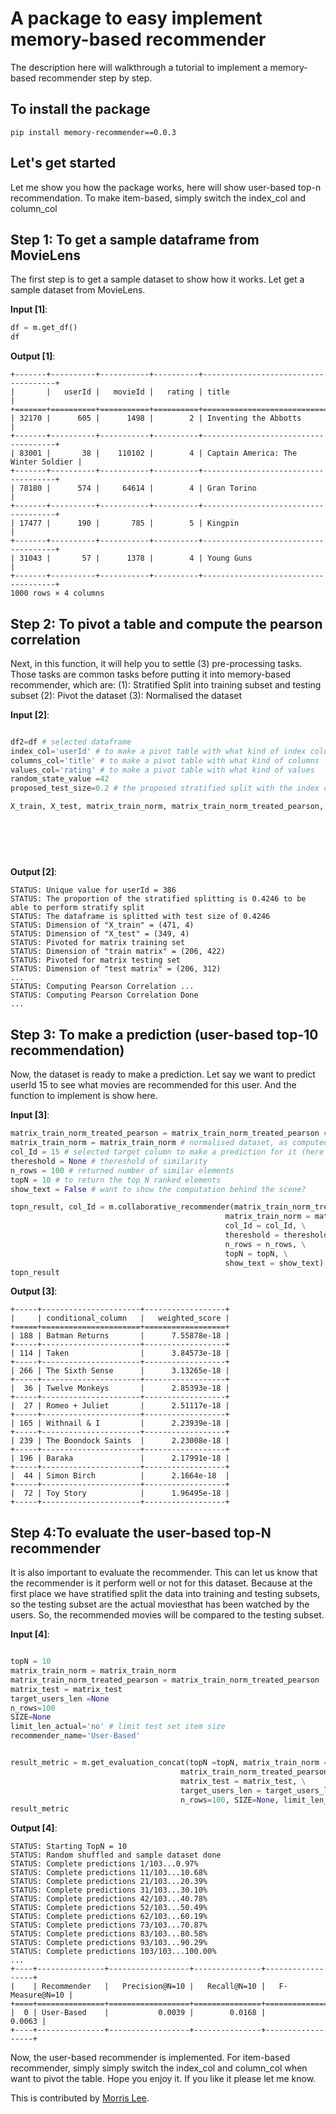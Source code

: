 
# A package to easy implement memory-based recommender
The description here will walkthrough a tutorial to implement a memory-based recommender step by step.


## To install the package

```
pip install memory-recommender==0.0.3
```

## Let's get started

Let me show you how the package works, here will show user-based top-n recommendation. To make item-based, simply switch the index_col and column_col

## **Step 1**: To get a sample dataframe from MovieLens
The first step is to get a sample dataset to show how it works. Let get a sample dataset from MovieLens.

**Input [1]**:

```python
df = m.get_df()
df
```

**Output [1]**:

```
+-------+----------+-----------+----------+-------------------------------------+
|       |   userId |   movieId |   rating | title                               |
+=======+==========+===========+==========+=====================================+
| 32170 |      605 |      1498 |        2 | Inventing the Abbotts               |
+-------+----------+-----------+----------+-------------------------------------+
| 83001 |       38 |    110102 |        4 | Captain America: The Winter Soldier |
+-------+----------+-----------+----------+-------------------------------------+
| 78180 |      574 |     64614 |        4 | Gran Torino                         |
+-------+----------+-----------+----------+-------------------------------------+
| 17477 |      190 |       785 |        5 | Kingpin                             |
+-------+----------+-----------+----------+-------------------------------------+
| 31043 |       57 |      1378 |        4 | Young Guns                          |
+-------+----------+-----------+----------+-------------------------------------+
1000 rows × 4 columns
```

## **Step 2**: To pivot a table and compute the pearson correlation
Next, in this function, it will help you to settle (3) pre-processing tasks. Those tasks are common tasks before putting it into memory-based recommender, which are:
(1): Stratified Split into training subset and testing subset
(2): Pivot the dataset
(3): Normalised the dataset

**Input [2]**:
```python

df2=df # selected dataframe
index_col='userId' # to make a pivot table with what kind of index column
columns_col='title' # to make a pivot table with what kind of columns
values_col='rating' # to make a pivot table with what kind of values
random_state_value =42
proposed_test_size=0.2 # the proposed stratified split with the index column, if rejected, it will auto propose a new one

X_train, X_test, matrix_train_norm, matrix_train_norm_treated_pearson, matrix_test = m.recommender_pre_processing(df2=df, \
                                                                                                                  index_col=index_col, \
                                                                                                                  columns_col=columns_col, \
                                                                                                                  values_col=values_col, \
                                                                                                                  random_state_value =random_state_value, \
                                                                                                                  proposed_test_size=proposed_test_size)
```

**Output [2]**:
```
STATUS: Unique value for userId = 386
STATUS: The proportion of the stratified splitting is 0.4246 to be able to perform stratify split
STATUS: The dataframe is splitted with test size of 0.4246
STATUS: Dimension of "X_train" = (471, 4)
STATUS: Dimension of "X_test" = (349, 4)
STATUS: Pivoted for matrix training set
STATUS: Dimension of "train matrix" = (206, 422)
STATUS: Pivoted for matrix testing set
STATUS: Dimension of "test matrix" = (206, 312)
...
STATUS: Computing Pearson Correlation ...
STATUS: Computing Pearson Correlation Done
...
```

## **Step 3**: To make a prediction (user-based top-10 recommendation)

Now, the dataset is ready to make a prediction. Let say we want to predict userId 15 to see what movies are recommended for this user. And the function to implement is show here.

**Input [3]**:
```python
matrix_train_norm_treated_pearson = matrix_train_norm_treated_pearson # pearson correlation dataset as computed in previous kernel
matrix_train_norm = matrix_train_norm # normalised dataset, as computed in previous kernel
col_Id = 15 # selected target column to make a prediction for it (here is a userId)
thereshold = None # thereshold of similarity
n_rows = 100 # returned number of similar elements
topN = 10 # to return the top N ranked elements
show_text = False # want to show the computation behind the scene?

topn_result, col_Id = m.collaborative_recommender(matrix_train_norm_treated_pearson=matrix_train_norm_treated_pearson, \
                                                matrix_train_norm = matrix_train_norm, \
                                                col_Id = col_Id, \
                                                thereshold = thereshold, 
                                                n_rows = n_rows, \
                                                topN = topN, \
                                                show_text = show_text)
topn_result
```
**Output [3]**:
```
+-----+----------------------+------------------+
|     | conditional_column   |   weighted_score |
+=====+======================+==================+
| 188 | Batman Returns       |      7.55878e-18 |
+-----+----------------------+------------------+
| 114 | Taken                |      3.84573e-18 |
+-----+----------------------+------------------+
| 266 | The Sixth Sense      |      3.13265e-18 |
+-----+----------------------+------------------+
|  36 | Twelve Monkeys       |      2.85393e-18 |
+-----+----------------------+------------------+
|  27 | Romeo + Juliet       |      2.51117e-18 |
+-----+----------------------+------------------+
| 165 | Withnail & I         |      2.23939e-18 |
+-----+----------------------+------------------+
| 239 | The Boondock Saints  |      2.23008e-18 |
+-----+----------------------+------------------+
| 196 | Baraka               |      2.17991e-18 |
+-----+----------------------+------------------+
|  44 | Simon Birch          |      2.1664e-18  |
+-----+----------------------+------------------+
|  72 | Toy Story            |      1.96495e-18 |
+-----+----------------------+------------------+

```
## **Step 4**:To evaluate the user-based top-N recommender

It is also important to evaluate the recommender. This can let us know that the recommender is it perform well or not for this dataset. Because at the first place we have stratified split the data into training and testing subsets, so the testing subset are the actual moviesthat has been watched by the users. So, the recommended movies will be compared to the testing subset.

**Input [4]**:
```python

topN = 10
matrix_train_norm = matrix_train_norm
matrix_train_norm_treated_pearson = matrix_train_norm_treated_pearson
matrix_test = matrix_test
target_users_len =None
n_rows=100
SIZE=None
limit_len_actual='no' # limit test set item size
recommender_name='User-Based'


result_metric = m.get_evaluation_concat(topN =topN, matrix_train_norm = matrix_train_norm, \
                                      matrix_train_norm_treated_pearson = matrix_train_norm_treated_pearson, \
                                      matrix_test = matrix_test, \
                                      target_users_len = target_users_len, \
                                      n_rows=100, SIZE=None, limit_len_actual='no',recommender_name='User-Based')
result_metric


```
**Output [4]**:

```
STATUS: Starting TopN = 10
STATUS: Random shuffled and sample dataset done
STATUS: Complete predictions 1/103...0.97%
STATUS: Complete predictions 11/103...10.68%
STATUS: Complete predictions 21/103...20.39%
STATUS: Complete predictions 31/103...30.10%
STATUS: Complete predictions 42/103...40.78%
STATUS: Complete predictions 52/103...50.49%
STATUS: Complete predictions 62/103...60.19%
STATUS: Complete predictions 73/103...70.87%
STATUS: Complete predictions 83/103...80.58%
STATUS: Complete predictions 93/103...90.29%
STATUS: Complete predictions 103/103...100.00%
...
+----+---------------+------------------+---------------+------------------+
|    | Recommender   |   Precision@N=10 |   Recall@N=10 |   F-Measure@N=10 |
+====+===============+==================+===============+==================+
|  0 | User-Based    |           0.0039 |        0.0168 |           0.0063 |
+----+---------------+------------------+---------------+------------------+
```

Now, the user-based recommender is implemented. For item-based recommender, simply simply switch the index_col and column_col when want to pivot the table. Hope you enjoy it. If you like it please let me know.

This is contributed by [Morris Lee](http://www.morris-lee.com/).